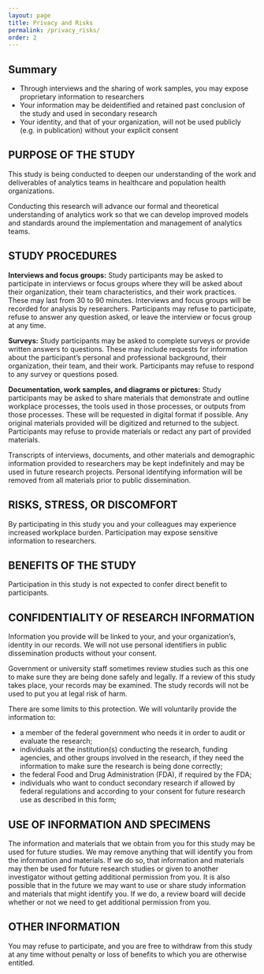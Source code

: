 ```yaml
---
layout: page
title: Privacy and Risks
permalink: /privacy_risks/
order: 2
---
```


## Summary

- Through interviews and the sharing of work samples, you may expose proprietary information to researchers
- Your information may be deidentified and retained past conclusion of the study and used in secondary research
- Your identity, and that of your organization, will not be used publicly (e.g. in publication) without your explicit consent

## PURPOSE OF THE STUDY

This study is being conducted to deepen our understanding of the work and deliverables of analytics teams in healthcare and population health organizations. 

Conducting this research will advance our formal and theoretical understanding of analytics work so that we can develop improved models and standards around the implementation and management of analytics teams.

## STUDY PROCEDURES

**Interviews and focus groups:** Study participants may be asked to participate in interviews or focus groups where they will be asked about their organization, their team characteristics, and their work practices. These may last from 30 to 90 minutes. Interviews and focus groups will be recorded for analysis by researchers. Participants may refuse to participate, refuse to answer any question asked, or leave the interview or focus group at any time. 

**Surveys:** Study participants may be asked to complete surveys or provide written answers to questions. These may include requests for information about the participant’s personal and professional background, their organization, their team, and their work. Participants may refuse to respond to any survey or questions posed.

**Documentation, work samples, and diagrams or pictures:** Study participants may be asked to share materials that demonstrate and outline workplace processes, the tools used in those processes, or outputs from those processes. These will be requested in digital format if possible. Any original materials provided will be digitized and returned to the subject. Participants may refuse to provide materials or redact any part of provided materials.

Transcripts of interviews, documents, and other materials and demographic information provided to researchers may be kept indefinitely and may be used in future research projects. Personal identifying information will be removed from all materials prior to public dissemination.

## RISKS, STRESS, OR DISCOMFORT

By participating in this study you and your colleagues may experience increased workplace burden. Participation may expose sensitive information to researchers. 

## BENEFITS OF THE STUDY

Participation in this study is not expected to confer direct benefit to participants.

## CONFIDENTIALITY OF RESEARCH INFORMATION

Information you provide will be linked to your, and your organization’s, identity in our records. We will not use personal identifiers in public dissemination products without your consent. 

Government or university staff sometimes review studies such as this one to make sure they are being done safely and legally.  If a review of this study takes place, your records may be examined. The study records will not be used to put you at legal risk of harm.

There are some limits to this protection. We will voluntarily provide the information to:
- a member of the federal government who needs it in order to audit or evaluate the research;
- individuals at the institution(s) conducting the research, funding agencies, and other groups involved in the research, if they need the information to make sure the research is being done correctly;
- the federal Food and Drug Administration (FDA), if required by the FDA;
- individuals who want to conduct secondary research if allowed by federal regulations and according to your consent for future research use as described in this form;

## USE OF INFORMATION AND SPECIMENS

The information and materials that we obtain from you for this study may be used for future studies. We may remove anything that will identify you from the information and materials. If we do so, that information and materials may then be used for future research studies or given to another investigator without getting additional permission from you. It is also possible that in the future we may want to use or share study information and materials that might identify you. If we do, a review board will decide whether or not we need to get additional permission from you. 

## OTHER INFORMATION

You may refuse to participate, and you are free to withdraw from this study at any time without penalty or loss of benefits to which you are otherwise entitled.
